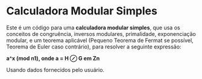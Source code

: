 # Calculadora Modular Simples
Este é um código para uma **calculadora modular simples**, que usa os conceitos de congruência, inversos modulares, primalidade, exponenciação modular, e um teorema aplicável (Pequeno Teorema de Fermat se possível, Teorema de Euler caso contrário), para resolver a seguinte expressão:

**a^x (mod n1), onde a = H ⊘ G em Zn**

Usando dados fornecidos pelo usuário.
